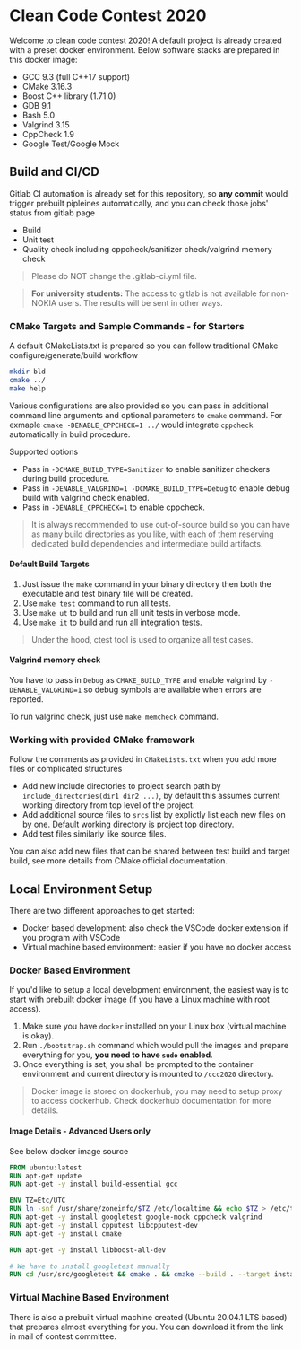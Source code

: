 # Clean Code Contest 2020

Welcome to clean code contest 2020! A default project is already created with a preset docker environment.
Below software stacks are prepared in this docker image:
- GCC 9.3 (full C++17 support)
- CMake 3.16.3
- Boost C++ library (1.71.0)
- GDB 9.1
- Bash 5.0
- Valgrind 3.15
- CppCheck 1.9
- Google Test/Google Mock 

## Build and CI/CD
Gitlab CI automation is already set for this repository, so **any commit** would trigger prebuilt pipleines automatically, and you can check those jobs' status from gitlab page
- Build
- Unit test
- Quality check including cppcheck/sanitizer check/valgrind memory check 

>Please do NOT change the .gitlab-ci.yml file.

>**For university students:**
>The access to gitlab is not available for non-NOKIA users. The results will be sent in other ways.

### CMake Targets and Sample Commands - for Starters
A default CMakeLists.txt is prepared so you can follow traditional CMake configure/generate/build workflow

```bash
mkdir bld
cmake ../
make help
```

Various configurations are also provided so you can pass in additional command line arguments and optional parameters to `cmake` command. For exmaple `cmake -DENABLE_CPPCHECK=1 ../` would integrate `cppcheck` automatically in build procedure.

Supported options
- Pass in `-DCMAKE_BUILD_TYPE=Sanitizer` to enable sanitizer checkers during build procedure.
- Pass in `-DENABLE_VALGRIND=1 -DCMAKE_BUILD_TYPE=Debug` to enable debug build with valgrind check enabled.
- Pass in `-DENABLE_CPPCHECK=1` to enable cppcheck.

> It is always recommended to use out-of-source build so you can have as many build directories as you like, with each of them reserving dedicated build dependencies and intermediate build artifacts.

#### Default Build Targets

1. Just issue the `make` command in your binary directory then both the executable and test binary file will be created.
2. Use `make test` command to run all tests.
3. Use `make ut` to build and run all unit tests in verbose mode.
4. Use `make it` to build and run all integration tests.

> Under the hood, ctest tool is used to organize all test cases.

#### Valgrind memory check
You have to pass in `Debug` as `CMAKE_BUILD_TYPE` and enable valgrind by `-DENABLE_VALGRIND=1` so debug symbols are available when errors are reported.

To run valgrind check, just use `make memcheck` command.

### Working with provided CMake framework
Follow the comments as provided in `CMakeLists.txt` when you add more files or complicated structures

- Add new include directories to project search path by `include_directories(dir1 dir2 ...)`, by default this assumes current working directory from top level of the project.
- Add additional source files to `srcs` list by explictly list each new files on by one. Default working directory is project top directory.
- Add test files similarly like source files.

You can also add new files that can be shared between test build and target build, see more details from CMake official documentation.

## Local Environment Setup

There are two different approaches to get started:
- Docker based development: also check the VSCode docker extension if you program with VSCode
- Virtual machine based environment: easier if you have no docker access

### Docker Based Environment
If you'd like to setup a local development environment, the easiest way is to start with prebuilt docker image (if you have a Linux machine with root access).

1. Make sure you have `docker` installed on your Linux box (virtual machine is okay).
2. Run `./bootstrap.sh` command which would pull the images and prepare everything for you, **you need to have `sudo` enabled**.
3. Once everything is set, you shall be prompted to the container environment and current directory is mounted to `/ccc2020` directory.

> Docker image is stored on dockerhub, you may need to setup proxy to access dockerhub. Check dockerhub documentation for more details.

#### Image Details - Advanced Users only
See below docker image source
``` Dockerfile
FROM ubuntu:latest
RUN apt-get update
RUN apt-get -y install build-essential gcc

ENV TZ=Etc/UTC
RUN ln -snf /usr/share/zoneinfo/$TZ /etc/localtime && echo $TZ > /etc/timezone
RUN apt-get -y install googletest google-mock cppcheck valgrind
RUN apt-get -y install cpputest libcpputest-dev
RUN apt-get -y install cmake 

RUN apt-get -y install libboost-all-dev

# We have to install googletest manually
RUN cd /usr/src/googletest && cmake . && cmake --build . --target install
```

### Virtual Machine Based Environment
There is also a prebuilt virtual machine created (Ubuntu 20.04.1 LTS based) that prepares almost everything for you. You can download it from the link in mail of contest committee.
